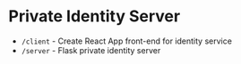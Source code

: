 # Private Identity Server

- `/client` - Create React App front-end for identity service
- `/server` - Flask private identity server
